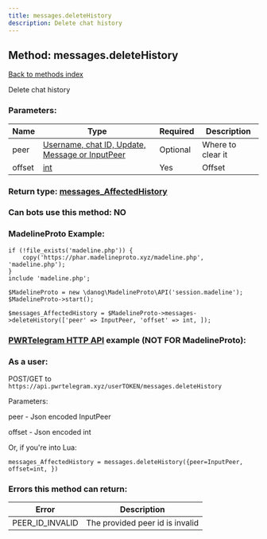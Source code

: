 ```yaml
---
title: messages.deleteHistory
description: Delete chat history
---
```

## Method: messages.deleteHistory  
[Back to methods index](index.md)


Delete chat history

### Parameters:

| Name     |    Type       | Required | Description |
|----------|---------------|----------|-------------|
|peer|[Username, chat ID, Update, Message or InputPeer](../types/InputPeer.md) | Optional|Where to clear it|
|offset|[int](../types/int.md) | Yes|Offset|


### Return type: [messages\_AffectedHistory](../types/messages_AffectedHistory.md)

### Can bots use this method: **NO**


### MadelineProto Example:


```
if (!file_exists('madeline.php')) {
    copy('https://phar.madelineproto.xyz/madeline.php', 'madeline.php');
}
include 'madeline.php';

$MadelineProto = new \danog\MadelineProto\API('session.madeline');
$MadelineProto->start();

$messages_AffectedHistory = $MadelineProto->messages->deleteHistory(['peer' => InputPeer, 'offset' => int, ]);
```

### [PWRTelegram HTTP API](https://pwrtelegram.xyz) example (NOT FOR MadelineProto):



### As a user:

POST/GET to `https://api.pwrtelegram.xyz/userTOKEN/messages.deleteHistory`

Parameters:

peer - Json encoded InputPeer

offset - Json encoded int




Or, if you're into Lua:

```
messages_AffectedHistory = messages.deleteHistory({peer=InputPeer, offset=int, })
```

### Errors this method can return:

| Error    | Description   |
|----------|---------------|
|PEER_ID_INVALID|The provided peer id is invalid|


